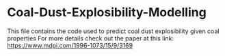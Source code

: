 # Coal-Dust-Explosibility-Modelling
This file contains the code used to predict coal dust explosibility given coal properties
For more details check out the paper at this link: https://www.mdpi.com/1996-1073/15/9/3169
